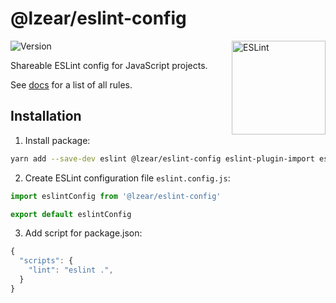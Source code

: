 # @lzear/eslint-config

<img src="https://github-production-user-asset-6210df.s3.amazonaws.com/5698350/241426629-f7e3a5bf-50fe-49c1-ad76-98bd3914cd3e.svg" alt="ESLint" align="right" width="150" height="150" />

![Version](https://img.shields.io/npm/v/@lzear/eslint-config.svg?color=brightgreen)

Shareable ESLint config for JavaScript projects.

See [docs](https://github.com/lzear/eslint-config/blob/main/base/docs.md) for a
list of all rules.

## Installation

1. Install package:

```sh
yarn add --save-dev eslint @lzear/eslint-config eslint-plugin-import eslint-plugin-n eslint-plugin-node-import eslint-plugin-prefer-arrow eslint-plugin-promise eslint-plugin-sonarjs eslint-plugin-unicorn
```

2. Create ESLint configuration file `eslint.config.js`:

```js
import eslintConfig from '@lzear/eslint-config'

export default eslintConfig
```

3. Add script for package.json:

```js
{
  "scripts": {
    "lint": "eslint .",
  }
}
```
